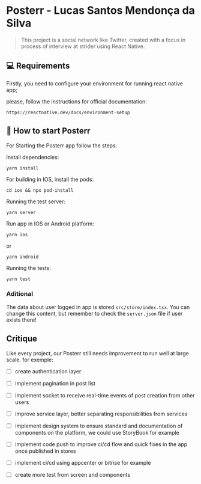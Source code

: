 # Posterr - Lucas Santos Mendonça da Silva

> This project is a social network like Twitter, created with a focus in process of interview at strider using React Native.

## 💻 Requirements
Firstly, you need to configure your environment for running react native app;

please, follow the instructions for official documentation:

`https://reactnative.dev/docs/environment-setup`

## 🚀 How to start Posterr

For Starting the Posterr app follow the steps:

Install dependencies:
```
yarn install
```

For building in IOS, install the pods:
```
cd ios && npx pod-install
```

Running the test server:
```
yarn server
```

Run app in IOS or Android platform:
```
yarn ios 
```
or
```
yarn android 
```

Running the tests:
```
yarn test 
```
### Aditional

The data about user logged in app is stored  `src/store/index.tsx`.
You can change this content, but remember to check the `server.json` file if user exists there!

## Critique

Like every project, our Posterr still needs improvement to run well at large scale.
for exemple:

- [ ] create authentication layer
- [ ] implement pagination in post list
- [ ] implement socket to receive real-time events of post creation from other users
- [ ] improve service layer, better separating responsibilities from services
- [ ] implement design system to ensure standard and documentation of components on the platform, we could use StoryBook for example
- [ ] implement code push to improve ci/cd flow and quick fixes in the app once published in stores
- [ ] implement ci/cd using appcenter or bitrise for example
- [ ] create more test from screen and components


